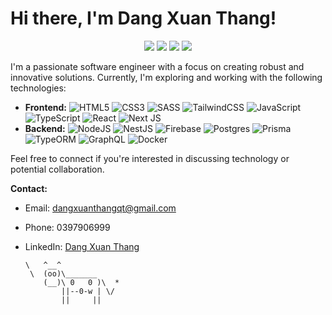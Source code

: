 # Hi there, I'm Dang Xuan Thang!

<p align="center">
  <img src="https://komarev.com/ghpvc/?username=thangdx-1076">
  <img src="https://shields.io/github/stars/thangdx-1076">
  <img src="https://img.shields.io/github/followers/thangdx-1076">
  <img src="https://img.shields.io/static/v1?label=%F0%9F%8C%9F&message=Love%20coding&style=style=flat&color=red">
</p>

I'm a passionate software engineer with a focus on creating robust and innovative solutions. Currently, I'm exploring and working with the following technologies:

- **Frontend:**
![HTML5](https://img.shields.io/badge/html5-%23E34F26.svg?style=flat-square&logo=html5&logoColor=white)
![CSS3](https://img.shields.io/badge/css3-%231572B6.svg?style=flat-square&logo=css3&logoColor=white)
![SASS](https://img.shields.io/badge/SASS-hotpink.svg?style=flat-square&logo=SASS&logoColor=white)
![TailwindCSS](https://img.shields.io/badge/tailwindcss-%2338B2AC.svg?style=flat-square&logo=tailwind-css&logoColor=white)
![JavaScript](https://img.shields.io/badge/javascript-%23323330.svg?style=flat-square&logo=javascript&logoColor=%23F7DF1E)
![TypeScript](https://img.shields.io/badge/typescript-%23007ACC.svg?style=flat-square&logo=typescript&logoColor=white)
![React](https://img.shields.io/badge/react-%2320232a.svg?style=flat-square&logo=react&logoColor=%2361DAFB)
![Next JS](https://img.shields.io/badge/Nextjs-black?style=flat-square&logo=next.js&logoColor=white)
- **Backend:**
![NodeJS](https://img.shields.io/badge/node.js-6DA55F?style=flat-square&logo=node.js&logoColor=white)
![NestJS](https://img.shields.io/badge/NestJS-E0234E?style=flat-square&logo=nestjs&logoColor=white)
![Firebase](https://img.shields.io/badge/firebase-%23039BE5.svg?style=flat-square&logo=firebase)
![Postgres](https://img.shields.io/badge/postgres-%23316192.svg?style=flat-square&logo=postgresql&logoColor=white)
![Prisma](https://img.shields.io/badge/Prisma-3982CE?style=flat-square&logo=Prisma&logoColor=white)
![TypeORM](https://img.shields.io/badge/TypeORM-FE0902?style=flat-square&logo=typeorm&logoColor=white)
![GraphQL](https://img.shields.io/badge/-GraphQL-E10098?style=flat-square&logo=graphql&logoColor=white)
![Docker](https://img.shields.io/badge/docker-%230db7ed.svg?style=flat-square&logo=docker&logoColor=white)

Feel free to connect if you're interested in discussing technology or potential collaboration.

**Contact:**
- Email: dangxuanthangqt@gmail.com
- Phone: 0397906999
- LinkedIn: [Dang Xuan Thang](https://www.linkedin.com/in/%C4%91%E1%BA%B7ng-xu%C3%A2n-th%E1%BA%AFng-9321251b0)

      \   ^__^
       \  (oo)\_______
          (__)\ 0   0 )\  *
              ||--0-w | \/
              ||     ||

